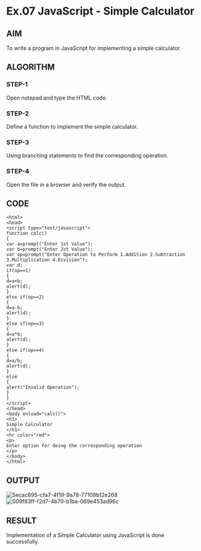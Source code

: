 # Ex.07 JavaScript - Simple Calculator
## AIM
  To write a program in JavaScript for implementing a simple calculator.

## ALGORITHM
### STEP-1
  Open notepad and type the HTML code.

### STEP-2
  Define a function to implement the simple calculator.

### STEP-3
  Using branching statements to find the corresponding operation.

### STEP-4
  Open the file in a browser and verify the output.
  
## CODE
```
<html>
<head>
<script type="text/javascript">
function calc()
{
var a=prompt("Enter 1st Value");
var b=prompt("Enter 2st Value");
var op=prompt("Enter Operation to Perform 1.Addition 2.Subtraction 3.Multiplication 4.Division");
var d;
if(op==1)
{
d=a+b;
alert(d);
}
else if(op==2)
{
d=a-b;
alert(d);
}
else if(op==3)
{
d=a*b;
alert(d);
}
else if(op==4)
{
d=a/b;
alert(d);
}
else
{
alert("Invalid Operation");
}
}
</script>
</head>
<body onload="calc()">
<h1>
Simple Calculator
</h1>
<hr color="red">
<p> 
Enter option for doing the corresponding operation
</p>
</body>
</html>
```
## OUTPUT

![5ecac695-cfa7-4f19-9a78-77109b12e268](https://github.com/sandysanth7/Ex07_Web-Design/assets/127816678/0dae012e-ba1f-4ec0-877d-487407464fc3)
![009f83ff-f2d7-4b70-b1ba-069e453ad96c](https://github.com/sandysanth7/Ex07_Web-Design/assets/127816678/95b99505-a7ef-41f8-b268-9262512c92c0)

## RESULT
  Implementation of a Simple Calculator using JavaScript is done successfully.
